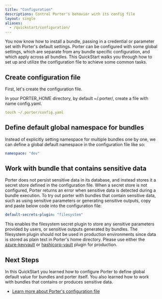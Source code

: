 ```yaml
---
title: "Configuration"
descriptions: Control Porter's behavior with its config file
layout: single
aliases:
  - /quickstart/configuration/
---
```


You now know how to install a bundle, passing in a credential or parameter set
with Porter's default settings.
Porter can be configured with some global settings, which are separate from any
bundle specific configuration, and which apply across all bundles.
This QuickStart walks you through how to set up and utilize the configuration
file to achieve some common tasks.

## Create configuration file

First, let's create the configuration file.

In your PORTER_HOME directory, by default ~/.porter/, create a file with name
config.yaml.

```yaml
touch ~/.porter/config.yaml
```

## Define default global namespace for bundles

Instead of explicitly setting namespace for multiple bundles one by one, we can define a global default namespace
in the configuration file like so:

```yaml
namespace: "dev"
```

## Work with bundle that contains sensitive data

Porter does not persist sensitive data in its database, and instead stores it a
secret store defined in the configuration file. When a secret store is not
configured, Porter returns an error when sensitive data is detected during a bundle execution. To
try out porter with bundles that contain sensitive data, such as using sensitive parameters
or generating sensitive outputs, copy and paste below code into the
configuration file:

```yaml
default-secrets-plugin: "filesystem"
```

This enables the filesystem secret plugin to store any sensitive parameters
provided by users, or sensitive outputs generated by bundles.
The filesystem plugin should not be used in production environments since data
is stored as plain text in Porter's home directory. Please use either the [azure-keyvault](/plugins/azure#secrets)
or [hashicorp-vault](/plugins/hashicorp/#plugin-configuration) plugin for production.

## Next Steps

In this QuickStart you learned how to configure Porter to define global default
value for bundles and porter itself. You also learned how to work with bundles
that contains or produces sensitive data.

- [Learn more about Porter's configuration file](/docs/configuration/configuration)
